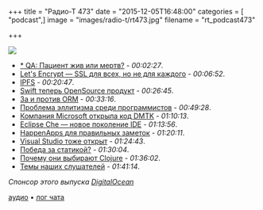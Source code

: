 +++
title = "Радио-Т 473"
date = "2015-12-05T16:48:00"
categories = [ "podcast",]
image = "images/radio-t/rt473.jpg"
filename = "rt_podcast473"

+++

![](https://radio-t.com/images/radio-t/rt473.jpg)

- [* QA: Пациент жив или мертв?](http://radio-qa.com/014-qa-live-or-dead/) - *00:02:27*.
- [Let's Encrypt — SSL для всех, но не для каждого](http://boingboing.net/2015/12/03/lets-encrypt-enters-public-b.html) - *00:06:52*.
- [IPFS](http://ipfs.io/) - *00:20:47*.
- [Swift теперь OpenSource продукт](https://swift.org/blog/welcome/) - *00:26:45*.
- [За и против ORM](http://martinfowler.com/bliki/OrmHate.html) - *00:33:16*.
- [Проблема эллитизма среди программистов](http://social.techcrunch.com/2015/11/27/software-developers-growing-elitism-problem/) - *00:49:28*.
- [Компания Microsoft открыла код DMTK](http://www.opennet.ru/opennews/art.shtml?num=43323) - *01:10:13*.
- [Eclipse Che — новое поколение IDE](https://eclipse.org/che/) - *01:13:56*.
- [HappenApps для правильных заметок](http://happenapps.com/) - *01:20:11*.
- [Visual Studio тоже открыт](http://arstechnica.co.uk/information-technology/2015/11/visual-studio-now-supports-debugging-linux-apps-code-editor-now-open-source/) - *01:24:43*.
- [Победа за статикой?](http://pointersgonewild.com/2015/11/25/have-static-languages-won/) - *01:30:04*.
- [Почему они выбирают Clojure](https://medium.com/@metabase/why-we-picked-clojure-448bf759dc83) - *01:36:02*.
- [Темы наших слушателей](https://radio-t.com/p/2015/12/01/prep-473/) - *01:41:14*.

_Спонсор этого выпуска [DigitalOcean](https://do.co/radiot)_

[аудио](https://cdn.radio-t.com/rt_podcast473.mp3) • [лог чата](http://chat.radio-t.com/logs/radio-t-473.html)
<audio src="https://cdn.radio-t.com/rt_podcast473.mp3" preload="none"></audio>
